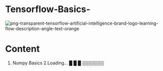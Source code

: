 # Tensorflow-Basics-

![png-transparent-tensorflow-artificial-intelligence-brand-logo-learning-flow-description-angle-text-orange](https://user-images.githubusercontent.com/64656686/211950932-86bb3263-fcdf-4468-a457-b5db77374a48.png)

# Content 

1. Numpy Basics
2.Loading…
█ █ █ ▒▒▒▒▒▒▒
